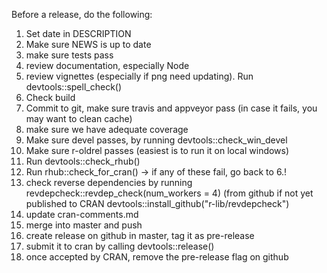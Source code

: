 Before a release, do the following:
1. Set date in DESCRIPTION
2. Make sure NEWS is up to date
3. make sure tests pass
4. review documentation, especially Node
5. review vignettes (especially if png need updating). Run devtools::spell_check()
6. Check build
7. Commit to git, make sure travis and appveyor pass (in case it fails, you may want to clean cache)
8. make sure we have adequate coverage
9. Make sure devel passes, by running devtools::check_win_devel
10. Make sure r-oldrel passes (easiest is to run it on local windows)
11. Run devtools::check_rhub()
12. Run rhub::check_for_cran()
-> if any of these fail, go back to 6.!
12. check reverse dependencies by running revdepcheck::revdep_check(num_workers = 4) (from github if not yet published to CRAN devtools::install_github("r-lib/revdepcheck")
13. update cran-comments.md
14. merge into master and push
15. create release on github in master, tag it as pre-release
16. submit it to cran by calling devtools::release()
17. once accepted by CRAN, remove the pre-release flag on github
